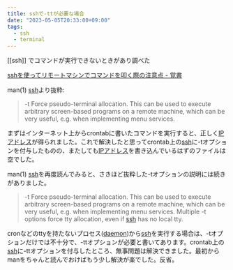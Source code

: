 ```yaml
---
title: sshで-ttが必要な場合
date: "2023-05-05T20:33:00+09:00"
tags:
  - ssh
  - terminal
---
```


[[ssh]] でコマンドが実行できないときがあり調べた

[sshを使ってリモートマシンでコマンドを叩く際の注意点 - 覚書](https://satoru-takeuchi.hatenablog.com/entry/2017/04/11/223932)

man(1) [ssh](http://d.hatena.ne.jp/keyword/ssh)より抜粋:

> -t Force pseudo-terminal allocation. This can be used to execute arbitrary screen-based programs on a remote machine, which can be very useful, e.g. when implementing menu services.

まずはインターネット上からcrontabに書いたコマンドを実行すると、正しく[IPアドレス](http://d.hatena.ne.jp/keyword/IP%A5%A2%A5%C9%A5%EC%A5%B9)が得られました。これで解決したと思ってcrontab上の[ssh](http://d.hatena.ne.jp/keyword/ssh)に-tオプションを付与したものの、またしても[IPアドレス](http://d.hatena.ne.jp/keyword/IP%A5%A2%A5%C9%A5%EC%A5%B9)を書き込んでいるはずのファイルは空でした。

man(1) [ssh](http://d.hatena.ne.jp/keyword/ssh)を再度読んでみると、さきほど抜粋した-tオプションの説明には続きがありました。

> -t Force pseudo-terminal allocation. This can be used to execute arbitrary screen-based programs on a remote machine, which can be very useful, e.g. when implementing menu services. Multiple -t options force tty allocation, even if [ssh](http://d.hatena.ne.jp/keyword/ssh) has no local tty.

cronなどのttyを持たないプロセス([daemon](http://d.hatena.ne.jp/keyword/daemon))から[ssh](http://d.hatena.ne.jp/keyword/ssh)を実行する場合は、-tオプションだけでは不十分で、-ttオプションが必要と書いてあります。crontab上の[ssh](http://d.hatena.ne.jp/keyword/ssh)に-ttオプションを付与したところ、無事問題は解決できました。最初からmanをちゃんと読んでおけばもう少し解決が楽でした。反省。
